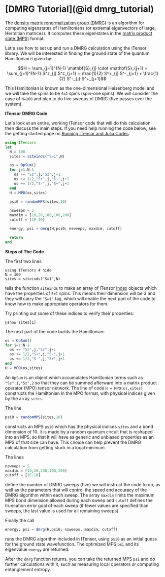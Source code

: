 # [DMRG Tutorial](@id dmrg_tutorial)

The [density matrix renormalization group (DMRG)](https://tensornetwork.org/mps/algorithms/dmrg/)
is an algorithm for computing eigenstates
of Hamiltonians (or extremal eigenvectors of large, Hermitian matrices).
It computes these eigenstates in the
[matrix product state (MPS)](https://tensornetwork.org/mps/) format.

Let's see how to set up and run a DMRG calculation using the ITensor library.
We will be interested in finding the ground state of the quantum Hamiltonian
``H`` given by:

```math
H = \sum_{j=1}^{N-1} \mathbf{S}_{j} \cdot \mathbf{S}_{j+1} = \sum_{j=1}^{N-1} S^z_{j} S^z_{j+1} + \frac{1}{2} S^+_{j} S^-_{j+1} + \frac{1}{2} S^-_{j} S^+_{j+1}
```

This Hamiltonian is known as the one-dimensional Heisenberg model and we will
take the spins to be ``S=1`` spins (spin-one spins). We will consider
the case of ``N=100`` and plan to do five sweeps of DMRG (five passes over the system).

**ITensor DMRG Code**

Let's look at an entire, working ITensor code that will do this calculation then
discuss the main steps. If you need help running the code below, see the getting
started page on [Running ITensor and Julia Codes](@ref).

```julia
using ITensors
let
  N = 100
  sites = siteinds("S=1",N)

  os = OpSum()
  for j=1:N-1
    os += "Sz",j,"Sz",j+1
    os += 1/2,"S+",j,"S-",j+1
    os += 1/2,"S-",j,"S+",j+1
  end
  H = MPO(os,sites)

  psi0 = randomMPS(sites,10)

  nsweeps = 5
  maxdim = [10,20,100,100,200]
  cutoff = [1E-10]

  energy, psi = dmrg(H,psi0; nsweeps, maxdim, cutoff)

  return
end
```


**Steps of The Code**

The first two lines

```@example siteinds; continued=true
using ITensors # hide
N = 100
sites = siteinds("S=1",N)
```

tells the function `siteinds` to make an array of ITensor [Index](https://itensor.github.io/ITensors.jl/stable/IndexType.html) objects which
have the properties of ``S=1`` spins. This means their dimension will be 3 and
they will carry the `"S=1"` tag, which will enable the next part of the code to know
how to make appropriate operators for them.

Try printing out some of these indices to verify their properties:

```@example siteinds
@show sites[1]
```

The next part of the code builds the Hamiltonian:

```julia
os = OpSum()
for j=1:N-1
  os += "Sz",j,"Sz",j+1
  os += 1/2,"S+",j,"S-",j+1
  os += 1/2,"S-",j,"S+",j+1
end
H = MPO(os,sites)
```

An `OpSum` is an object which accumulates Hamiltonian terms such as `"Sz",1,"Sz",2`
so that they can be summed afterward into a matrix product operator (MPO) tensor network.
The line of code `H = MPO(os,sites)` constructs the Hamiltonian in the MPO format, with
physical indices given by the array `sites`.

The line

```julia
psi0 = randomMPS(sites,10)
```

constructs an MPS `psi0` which has the physical indices `sites` and a bond dimension of 10.
It is made by a random quantum circuit that is reshaped into an MPS, so that it will have as generic and unbiased properties as an MPS of that size can have.
This choice can help prevent the DMRG calculation from getting stuck in a local minimum.

The lines

```julia
nsweeps = 5
maxdim = [10,20,100,100,200]
cutoff = [1E-10]
```

define the number of DMRG sweeps (five) we will instruct the code to do, as well as the
parameters that will control the speed and accuracy of the DMRG algorithm within
each sweep. The array `maxdim` limits the maximum MPS bond dimension allowed during
each sweep and `cutoff` defines the truncation error goal of each sweep (if fewer values are
specified than sweeps, the last value is used for all remaining sweeps).

Finally the call

```julia
energy, psi = dmrg(H,psi0; nsweeps, maxdim, cutoff)
```

runs the DMRG algorithm included in ITensor, using `psi0` as an
initial guess for the ground state wavefunction. The optimized MPS `psi` and
its eigenvalue `energy` are returned.

After the `dmrg` function returns, you can take the returned MPS `psi` and do further calculations with it, such as measuring local operators or computing entanglement entropy.

